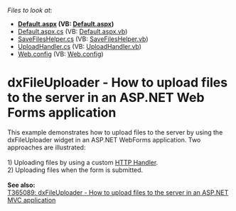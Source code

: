 <!-- default file list -->
*Files to look at*:

* **[Default.aspx](./CS/Upload/Default.aspx) (VB: [Default.aspx](./VB/Upload/Default.aspx))**
* [Default.aspx.cs](./CS/Upload/Default.aspx.cs) (VB: [Default.aspx.vb](./VB/Upload/Default.aspx.vb))
* [SaveFilesHelper.cs](./CS/Upload/SaveFilesHelper.cs) (VB: [SaveFilesHelper.vb](./VB/Upload/SaveFilesHelper.vb))
* [UploadHandler.cs](./CS/Upload/UploadHandler.cs) (VB: [UploadHandler.vb](./VB/Upload/UploadHandler.vb))
* [Web.config](./CS/Upload/Web.config) (VB: [Web.config](./VB/Upload/Web.config))
<!-- default file list end -->
# dxFileUploader - How to upload files to the server in an ASP.NET Web Forms application


This example demonstrates how to upload files to the server by using the dxFileUploader widget in an ASP.NET WebForms application. Two approaches are illustrated:<br><br>1) Uploading files by using a custom <a href="https://msdn.microsoft.com/en-us/library/bb398986.aspx">HTTP Handler</a>.<br>2) Uploading files when the form is submitted.<br><br><strong>See also:</strong><br><a href="https://www.devexpress.com/Support/Center/p/T365089">T365089: dxFileUploader - How to upload files to the server in an ASP.NET MVC application</a>

<br/>


